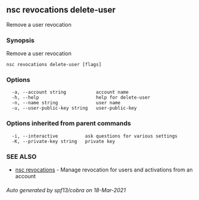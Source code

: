 ## nsc revocations delete-user

Remove a user revocation

### Synopsis

Remove a user revocation

```
nsc revocations delete-user [flags]
```

### Options

```
  -a, --account string           account name
  -h, --help                     help for delete-user
  -n, --name string              user name
  -u, --user-public-key string   user-public-key
```

### Options inherited from parent commands

```
  -i, --interactive          ask questions for various settings
  -K, --private-key string   private key
```

### SEE ALSO

* [nsc revocations](nsc_revocations.md)	 - Manage revocation for users and activations from an account

###### Auto generated by spf13/cobra on 18-Mar-2021
